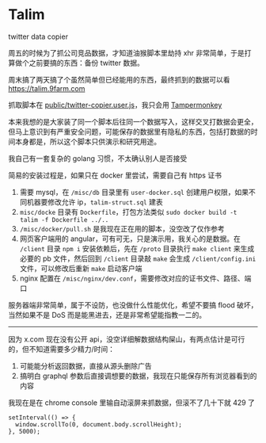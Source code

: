 Talim
======

twitter data copier

周五的时候为了抓公司竞品数据，才知道油猴脚本里劫持 xhr 非常简单，于是打算做个之前要搞的东西：备份 twitter 数据。

周末搞了两天搞了个虽然简单但已经能用的东西，最终抓到的数据可以看 <https://talim.9farm.com>

抓取脚本在 [public/twitter-copier.user.js](/public/twitter-copier.user.js)，我只会用 [Tampermonkey](https://chromewebstore.google.com/detail/tampermonkey/dhdgffkkebhmkfjojejmpbldmpobfkfo)

本来我想的是大家装了同一个脚本后往同一个数据写入，这样交叉打数据会更全，但马上意识到有严重安全问题，可能保存的数据里有隐私的东西，包括打数据的时间本身都是，所以这个脚本只供演示和研究用途。

我自己有一套复杂的 golang 习惯，不太确认别人是否接受

简易的安装过程是，如果只在 docker 里尝试，需要自己有 https 证书

1. 需要 mysql，在 `/misc/db` 目录里有 `user-docker.sql` 创建用户权限，如果不同机器要修改允许 ip，`talim-struct.sql` 建表
2. `misc/docke` 目录有 `Dockerfile`，打包方法类似 `sudo docker build -t talim -f Dockerfile ../..`
3. `/misc/docker/pull.sh` 是我现在正在用的脚本，没空改了仅作参考
3. 网页客户端用的 angular，可有可无，只是演示用，我关心的是数据。在 `/client` 目录 `npm i` 安装依赖后，先在 `/proto` 目录执行 `make client` 来生成必要的 pb 文件，然后回到 `/client` 目录敲 `make` 会生成 `/client/config.ini` 文件，可以修改后重新 `make` 启动客户端
4. nginx 配置在 `/misc/nginx/dev.conf`，需要修改对应的证书文件、路径、端口

服务器端非常简单，属于不设防，也没做什么性能优化，希望不要搞 flood 破坏，当然如果不是 DoS 而是能黑进去，还是非常希望能指教一二的。

------

因为 x.com 现在没有公开 api，没空详细解数据结构屎山，有两点估计是可行的，但不知道需要多少精力/时间：

1. 可能能分析返回数据，直接从源头删除广告
2. 搞明白 graphql 参数后直接调想要的数据，我现在只能保存所有浏览器看到的内容

我现在是在 chrome console 里输自动滚屏来抓数据，但滚不了几十下就 429 了

```
setInterval(() => {
  window.scrollTo(0, document.body.scrollHeight);
}, 5000);
```
